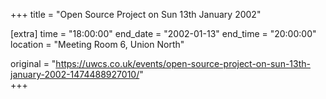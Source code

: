 +++
title = "Open Source Project on Sun 13th January 2002"

[extra]
time = "18:00:00"
end_date = "2002-01-13"
end_time = "20:00:00"
location = "Meeting Room 6, Union North"

original = "https://uwcs.co.uk/events/open-source-project-on-sun-13th-january-2002-1474488927010/"    
+++




